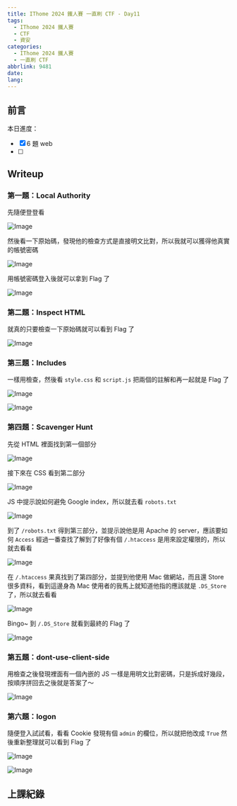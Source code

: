 ```yaml
---
title: IThome 2024 鐵人賽 一直刷 CTF - Day11
tags:
  - IThome 2024 鐵人賽
  - CTF
  - 資安
categories:
  - IThome 2024 鐵人賽
  - 一直刷 CTF
abbrlink: 9481
date: 
lang:
---
```


## 前言

本日進度：

- [x] 6 題 web
- [ ] 

<!--more-->

## Writeup

### 第一題：Local Authority

先隨便登登看

![Image](https://i.imgur.com/ekmTXPy.png)

然後看一下原始碼，發現他的檢查方式是直接明文比對，所以我就可以獲得他真實的帳號密碼

![Image](https://i.imgur.com/1Whe0L9.png)

用帳號密碼登入後就可以拿到 Flag 了

![Image](https://i.imgur.com/2vMGHcS.png)

### 第二題：Inspect HTML

就真的只要檢查一下原始碼就可以看到 Flag 了

![Image](https://i.imgur.com/07JZ58R.png)

### 第三題：Includes

一樣用檢查，然後看 `style.css` 和 `script.js` 把兩個的註解和再一起就是 Flag 了

![Image](https://i.imgur.com/1YNT1ac.png)

![Image](https://i.imgur.com/8WGuwKo.png)

### 第四題：Scavenger Hunt

先從 HTML 裡面找到第一個部分

![Image](https://i.imgur.com/T8Sx8y0.png)

接下來在 CSS 看到第二部分

![Image](https://i.imgur.com/wuyUgfQ.png)

JS 中提示說如何避免 Google index，所以就去看 `robots.txt`

![Image](https://i.imgur.com/E2NoVpf.png)

到了 `/robots.txt` 得到第三部分，並提示說他是用 Apache 的 server，應該要如何 `Access` 經過一番查找了解到了好像有個 `/.htaccess` 是用來設定權限的，所以就去看看

![Image](https://i.imgur.com/1XMKIF2.png)

在 `/.htaccess` 果真找到了第四部分，並提到他使用 Mac 做網站，而且還 Store 很多資料，看到這邊身為 Mac 使用者的我馬上就知道他指的應該就是 `.DS_Store` 了，所以就去看看

![Image](https://i.imgur.com/mRDF04J.png)

Bingo~ 到 `/.DS_Store` 就看到最終的 Flag 了

![Image](https://i.imgur.com/X41dhl8.png)

### 第五題：dont-use-client-side

用檢查之後發現裡面有一個內嵌的 JS 一樣是用明文比對密碼，只是拆成好幾段，按順序拼回去之後就是答案了～

![Image](https://i.imgur.com/QSX0KEs.png)

### 第六題：logon

隨便登入試試看，看看 Cookie 發現有個 `admin` 的欄位，所以就把他改成 `True` 然後重新整理就可以看到 Flag 了

![Image](https://i.imgur.com/PmH2dhp.png)

![Image](https://i.imgur.com/BrJ1KTU.png)

## 上課紀錄

